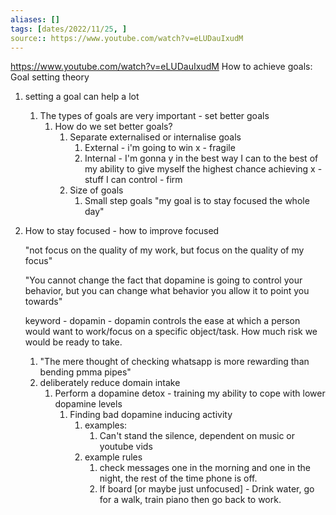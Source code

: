 ```yaml
---
aliases: []
tags: [dates/2022/11/25, ]
source:: https://www.youtube.com/watch?v=eLUDauIxudM
---
```

https://www.youtube.com/watch?v=eLUDauIxudM
How to achieve goals: Goal setting theory
1. setting a goal can help a lot
    1. The types of goals are very important - set better goals
        1. How do we set better goals?
            1. Separate externalised or internalise goals
                1. External - i'm going to win x - fragile
                2. Internal - I'm gonna y in the best way I can to the best of my ability to give myself the highest chance achieving x - stuff I can control - firm
            2. Size of goals
                1. Small step goals
                "my goal is to stay focused the whole day"
2. How to stay focused - how to improve focused
    
    "not focus on the quality of my work, but focus on the quality of my focus"
    
    "You cannot change the fact that dopamine is going to control your behavior, but you can change what behavior you allow it to point you towards"
    
    keyword - dopamin - dopamin controls the ease at which a person would want to work/focus on a specific object/task. How much risk we would be ready to take.
    
    1. "The mere thought of checking whatsapp is more rewarding than bending pmma pipes"
    2. deliberately reduce domain intake
        1. Perform a dopamine detox - training my ability to cope with lower dopamine levels
            1. Finding bad dopamine inducing activity
                1. examples:
                    1. Can't stand the silence, dependent on music or youtube vids
                2. example rules
                    1. check messages one in the morning and one in the night, the rest of the time phone is off.
                    2. If board [or maybe just unfocused] - Drink water, go for a walk, train piano then go back to work.
